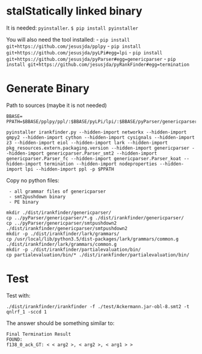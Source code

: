 stalStatically linked binary
========================

It is needed: `pyinstaller`.
`$ pip install pyinstaller`

You will also need the tool installed:
    - `pip install git+https://github.com/jesusjda/pplpy`
    - `pip install git+https://github.com/jesusjda/pyLPi#egg=lpi`
    - `pip install git+https://github.com/jesusjda/pyParser#egg=genericparser`
    - `pip install git+https://github.com/jesusjda/pyRankFinder#egg=termination`

Generate Binary
===============

Path to sources (maybe it is not needed)
```
BBASE=
PPATH=$BBASE/pplpy/ppl/:$BBASE/pyLPi/lpi/:$BBASE/pyParser/genericparser/:$BBASE/pyRankFinder/partialevaluation/:$BBASE/pyRankFinder/nodeproperties/:$BBASE/pyRankFinder/termination/
```


```
pyinstaller irankfinder.py --hidden-import networkx --hidden-import gmpy2 --hidden-import cython --hidden-import cysignals --hidden-import z3 --hidden-import eiol --hidden-import lark --hidden-import pkg_resources.extern.packaging.version --hidden-import genericparser --hidden-import genericparser.Parser_smt2 --hidden-import genericparser.Parser_fc --hidden-import genericparser.Parser_koat --hidden-import termination --hidden-import nodeproperties --hidden-import lpi --hidden-import ppl -p $PPATH
```

Copy no python files:

     - all grammar files of genericparser
     - smt2pushdown binary
     - PE binary

```
mkdir ./dist/irankfinder/genericparser/
cp ../pyParser/genericparser/*.g ./dist/irankfinder/genericparser/
cp ../pyParser/genericparser/smtpushdown2 ./dist/irankfinder/genericparser/smtpushdown2
mkdir -p ./dist/irankfinder/lark/grammars/
cp /usr/local/lib/python3.5/dist-packages/lark/grammars/common.g ./dist/irankfinder/lark/grammars/common.g
mkdir -p ./dist/irankfinder/partialevaluation/bin/
cp partialevaluation/bin/* ./dist/irankfinder/partialevaluation/bin/

```

Test
====

Test with:
```
./dist/irankfinder/irankfinder -f ./test/Ackermann.jar-obl-8.smt2 -t qnlrf_1 -sccd 1
```
The answer should be something similar to:
```
Final Termination Result
FOUND:
f138_0_ack_GT: < < arg2 >, < arg2 >, < arg1 > >
```
